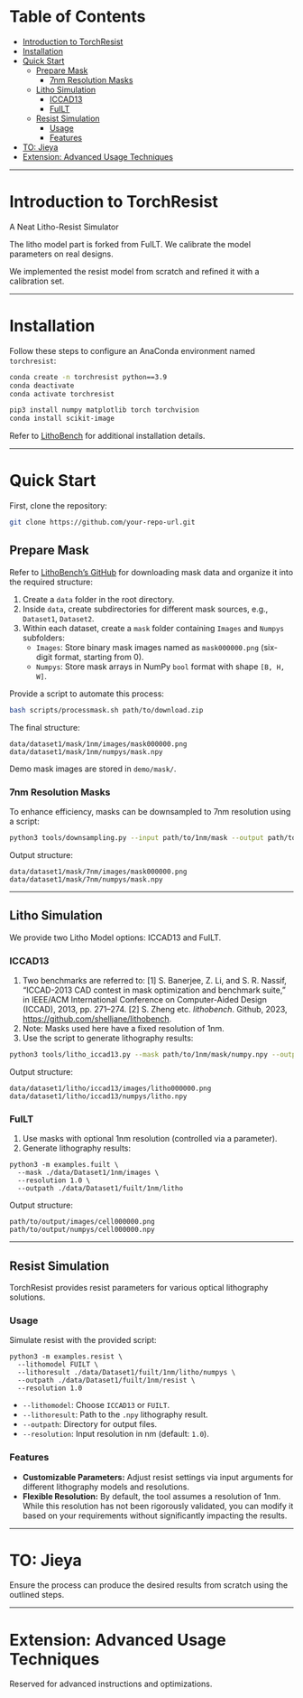# Table of Contents

- [Introduction to TorchResist](#introduction-to-torchresist)
- [Installation](#installation)
- [Quick Start](#quick-start)
  - [Prepare Mask](#prepare-mask)
    - [7nm Resolution Masks](#7nm-resolution-masks)
  - [Litho Simulation](#litho-simulation)
    - [ICCAD13](#iccad13)
    - [FuILT](#fuilt)
    <!-- - [Potential Third Option](#potential-third-option) -->
  - [Resist Simulation](#resist-simulation)
    - [Usage](#usage)
    - [Features](#features)
- [TO: Jieya](#to-jieya)
- [Extension: Advanced Usage Techniques](#extension-advanced-usage-techniques)

---

# Introduction to TorchResist
A Neat Litho-Resist Simulator

The litho model part is forked from FuILT. We calibrate the model parameters on real designs.

We implemented the resist model from scratch and refined it with a calibration set.

---

# Installation

Follow these steps to configure an AnaConda environment named `torchresist`:

```bash
conda create -n torchresist python==3.9
conda deactivate
conda activate torchresist

pip3 install numpy matplotlib torch torchvision
conda install scikit-image
```

Refer to [LithoBench](https://github.com/shelljane/lithobench) for additional installation details.

---

# Quick Start

First, clone the repository:

```bash
git clone https://github.com/your-repo-url.git
```

## Prepare Mask

Refer to [LithoBench’s GitHub](https://github.com/shelljane/lithobench) for downloading mask data and organize it into the required structure:

1. Create a `data` folder in the root directory.
2. Inside `data`, create subdirectories for different mask sources, e.g., `Dataset1`, `Dataset2`.
3. Within each dataset, create a `mask` folder containing `Images` and `Numpys` subfolders:
   - `Images`: Store binary mask images named as `mask000000.png` (six-digit format, starting from 0).
   - `Numpys`: Store mask arrays in NumPy `bool` format with shape `[B, H, W]`.

Provide a script to automate this process:

```bash
bash scripts/processmask.sh path/to/download.zip
```

The final structure:

```
data/dataset1/mask/1nm/images/mask000000.png
data/dataset1/mask/1nm/numpys/mask.npy
```

Demo mask images are stored in `demo/mask/`.

### 7nm Resolution Masks

To enhance efficiency, masks can be downsampled to 7nm resolution using a script:

```bash
python3 tools/downsampling.py --input path/to/1nm/mask --output path/to/7nm/mask
```

Output structure:

```
data/dataset1/mask/7nm/images/mask000000.png
data/dataset1/mask/7nm/numpys/mask.npy
```

---

## Litho Simulation

We provide two Litho Model options: ICCAD13 and FuILT.

### ICCAD13

1. Two benchmarks are referred to: 
    [1] S. Banerjee, Z. Li, and S. R. Nassif, “ICCAD-2013 CAD contest in mask optimization and benchmark suite,” in IEEE/ACM International Conference on Computer-Aided Design (ICCAD), 2013, pp. 271–274.
    [2] S. Zheng etc. *lithobench*. Github, 2023, https://github.com/shelljane/lithobench.
2. Note: Masks used here have a fixed resolution of 1nm.
3. Use the script to generate lithography results:

```bash
python3 tools/litho_iccad13.py --mask path/to/1nm/mask/numpy.npy --outpath path/to/output
```

Output structure:

```
data/dataset1/litho/iccad13/images/litho000000.png
data/dataset1/litho/iccad13/numpys/litho.npy
```

### FuILT

1. Use masks with optional 1nm resolution (controlled via a parameter).
2. Generate lithography results:

```
python3 -m examples.fuilt \
  --mask ./data/Dataset1/1nm/images \
  --resolution 1.0 \
  --outpath ./data/Dataset1/fuilt/1nm/litho
```

Output structure:

```
path/to/output/images/cell000000.png
path/to/output/numpys/cell000000.npy
```

<!-- ### Potential Third Option

**Reserved for future updates.**

Demo results are stored in `demo/litho/ICCAD13/` and `demo/litho/FuILT/`. -->

---

## Resist Simulation

TorchResist provides resist parameters for various optical lithography solutions.

### Usage

Simulate resist with the provided script:

```
python3 -m examples.resist \
  --lithomodel FUILT \
  --lithoresult ./data/Dataset1/fuilt/1nm/litho/numpys \
  --outpath ./data/Dataset1/fuilt/1nm/resist \
  --resolution 1.0
```

- `--lithomodel`: Choose `ICCAD13` or `FUILT`.
- `--lithoresult`: Path to the `.npy` lithography result.
- `--outpath`: Directory for output files.
- `--resolution`: Input resolution in nm (default: `1.0`).

### Features

- **Customizable Parameters:** Adjust resist settings via input arguments for different lithography models and resolutions.
- **Flexible Resolution:** By default, the tool assumes a resolution of 1nm. While this resolution has not been rigorously validated, you can modify it based on your requirements without significantly impacting the results.



---

# TO: Jieya

Ensure the process can produce the desired results from scratch using the outlined steps.

---

# Extension: Advanced Usage Techniques

Reserved for advanced instructions and optimizations.
